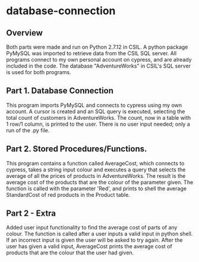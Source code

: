 # database-connection





## Overview

Both parts were made and run on Python 2.7.12 in CSIL. A python package PyMySQL was imported to retrieve data from the CSIL SQL server.
All programs connect to my own personal account on cypress, and are already included in the code.
The database "AdventureWorks" in CSIL's SQL server is used for both programs.


## Part 1. Database Connection 

This program imports PyMySQL and connects to cypress using my own account. A cursor is created and an SQL query is executed, selecting the total count of customers in AdventureWorks.
The count, now in a table with 1 row/1 column, is printed to the user. There is no user input needed; only a run of the .py file.



## Part 2. Stored Procedures/Functions.

This program contains a function called AverageCost, which connects to cypress, takes a string input colour and executes a query that selects the average of all the prices of products in AdventureWorks.
The result is the average cost of the products that are the colour of the parameter given.
The function is called with the parameter 'Red', and prints to shell the average StandardCost of red products in the Product table.

## Part 2 - Extra
Added user input functionality to find the average cost of parts of any colour.
The function is called after a user inputs a valid input in python shell. If an incorrect input is given the user will be asked to try again.
After the user has given a valid input, AverageCost prints the average cost of products that are the colour that the user had given.

